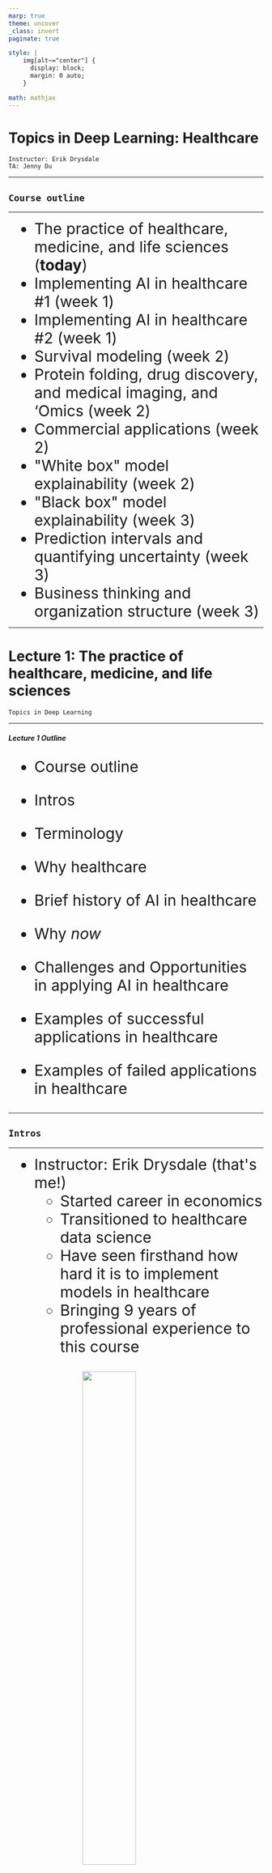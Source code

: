 ```yaml
---
marp: true
theme: uncover
_class: invert
paginate: true

style: |
    img[alt~="center"] {
      display: block;
      margin: 0 auto;
    }

math: mathjax
---
```

<style>
     p {
        text-align: left;
        font-size: 30px
    }
    ul {
        margin: 0;
        font-size: 30px;
    }
    table {
        font-size: 30px;
    }
    ol {
        margin: 0;
        font-size: 30px;
    }
    blockquote {
        border-left: 10px solid #ccc;
        margin: 1.5em 10px;
        padding: 0.5em 30px;
        quotes: "\201C""\201D""\2018""\2019";
    }

    blockquote:before {
        color: #ccc;
        content: none;
        font-size: 4em;
        line-height: 0.1em;
        margin-right: 0.25em;
        vertical-align: -0.4em;
    }

    blockquote:after{
        content: none;
        font-size: 4em
    }

    img {
    width: 50%;
    height: auto;
  }
</style>

# **Topics in Deep Learning: Healthcare**
```console
Instructor: Erik Drysdale
TA: Jenny Du
```

---

<!--_color: white -->
<!--_backgroundColor: #f4a534 -->
## `Course outline`

---

- The practice of healthcare, medicine, and life sciences (**today**)
- Implementing AI in healthcare #1 (week 1)
- Implementing AI in healthcare #2 (week 1)
- Survival modeling (week 2)
- Protein folding, drug discovery, and medical imaging, and ‘Omics (week 2)
- Commercial applications (week 2)
- "White box" model explainability (week 2)
- "Black box" model explainability (week 3)
- Prediction intervals and quantifying uncertainty (week 3)
- Business thinking and organization structure (week 3)

---

# **Lecture 1: The practice of healthcare, medicine, and life sciences**
```console
Topics in Deep Learning
```

---

##### **Lecture 1 Outline**

- Course outline

- Intros

- Terminology

- Why healthcare

- Brief history of AI in healthcare

- Why *now*

- Challenges and Opportunities in applying AI in healthcare

- Examples of successful applications in healthcare

- Examples of failed applications in healthcare


---

<!--_color: white -->
<!--_backgroundColor: #f4a534 -->
## `Intros`

---

- Instructor: Erik Drysdale (that's me!)
  - Started career in economics
  - Transitioned to healthcare data science
  - Have seen firsthand how hard it is to implement models in healthcare
  - Bringing 9 years of professional experience to this course

<br>
<figure>
  <img src="images/institutions.png" width="100%" style="display: block; margin-left: auto; margin-right: auto;">
  <figcaption style="text-align: center; font-size: 20px;">Institutions where I've worked</figcaption>
</figure>

---

- TA: Jenny Du
  - Master of Science in Applied Computing Program at UofT (current)
  - BA in CS and Bioinformatics
  - Research focus: Applications of ML & DS to health and biology

<figure>
  <img src="images/jenny.png" style="width: 250px; display: block; margin-left: auto; margin-right: auto;">
  <figcaption style="text-align: center; font-size: 20px;">Jenny with trusty coffee</figcaption>
</figure>

---

- Yourselves!
  - Name and background
  - What are you doing currently (work/school)
  - In your last interaction with the healthcare system, do you think AI/ML was involved?
- This course will be very interactive
  - Any concerns?


---

<!--_color: white -->
<!--_backgroundColor: #f4a534 -->
## `Terminology`

---

##### **Terms**

- **Artificial Intelligence (AI)** → any technique that enables computers to mimic human behaviour

- **Machine Learning (ML)** → a form of AI  which involves computational techniques that learn from examples rather than explicitly being programmed.
  - *Example:* programming a computer to detect cancer from a brain scan.

- **Deep learning (DL)** → ML based on neural networks

 ---

![AI_ML_DL][terms]
---

---

##### **Types of ML**

- **Supervised learning** → Use labeled data to train the ML model (task-driven)
- **Unsupervised learning** → Uncover insights about the data and validate with domain experts (data-driven)

![ML][Machine_learning]
---

---

<!--_color: white -->
<!--_backgroundColor: #f4a534 -->
## `Why Healthcare?`

---

##### **Potential applications of AI in healthcare**

Several aspects of the health care involve prediction, including diagnosis, treatment, administration, and operations. Potential application for AI:

- **Improved diagnosis and treatment** → early detection more accurately
- **Personalized medicine** → tailored treatment to individual patients, based on specific medical profiles
- **Increase efficiciency** → automate routine tasks, free up health care professionals to focus on more complex tasks

<!-- Question: Can anything think of an application of personalized medicine IRL? -->

---

##### **Some specific domain applications$^{1}$**

1. **Clinical operations** → enhance the efficiency and effectiveness of clinical processes within healthcare organizations (this includes things like workflow, freeing up staff time and improving resource utilization)
    - *Examples:* Optimization in areas like emergency departments and operating rooms, capacity management, and supply chain.

2. **Clinical analytics** → analysis of clinical data to support decision-making and improve patient care.
    - *Examples:* Providing clinical decision support (CDSS), treatment recommendations and care pathway designs

<!-- Question: How could making a "prediction" help "optimize" an ED? -->

---

##### **Some specific domain applications$^{1}$**

3. **Quality & Safety** → ensure the highest quality of care and patient safety.
    - *Examples:* Prediction of adverse events, deterioration of patients condition and readmissions

4. **Corporate Functions** → improving efficiency and steamlining administrative processes within healthcare.
    - *Examples:* automating various administrative tasks

<!-- Question: Besides preventing death or injury, why would predicting patient detioriation be helpful? -->

---
##### **Current healthcare costs$^{1,2}$**

- Healthcare costs globally are on the rise & clinical expertice is $$$.
- In the United States adoption of AI could save their healthcare system ~**$200 to $360 billion** (cost 2023: $4.7 trillion, 18% GDP).
  - Administration, medical knowledge, clinical operations, diagnostics
  - Three "big players": hospitals, payers, physicians/nurses

![HC][Health care]

---

<figure>
  <img src="images/mckinsey_study.png" width="800" style="display: block; margin-left: auto; margin-right: auto;">
  <figcaption style="text-align: center; font-size: 20px; ">Source: The Potential Impact of Artificial Intelligence on Healthcare Spending.</figcaption>
</figure>


---

##### **General Recipe**

1. *Identify a challenge* where the application of AI can decrease process costs or enhance the efficiency and accuracy of tasks performed by clinicians.

2. *Develop an AI* choosing appropriate algorithms or models, and training it on relevant data.

3. *Employ the developed AI* to automate or enhance the specified task or process.


---

<!--_color: white -->
<!--_backgroundColor: green -->
## `Breakout #1`
#### Why would implementing AI/ML in healthcare be harder than in other fields?


---
<!--_color: white -->
<!--_backgroundColor: #f4a534 -->
## `Brief history of AI in healthcare`

---

##### **1970s**

- One of the earliest examples: **MYCIN system** developed at Stanford.$^{3}$
- **Goal:** Assist physicians in the diagnosis and therapy selection for patients with bacterial infections based on symptoms and test results.

- **Performance of MYCIN**
  - *Algorithm Success:* Proposed a good therapy in 69% of cases.
  - *Comparison:* Comparable or better than the best infectious disease experts at the time.

<!-- Question: Was the MYCIN system ever used in clinical practice? (p.s. check out the videos of Dr Shortliffe demo'ing this system)-->

---

##### **1980s**

- **INTERNIST-1** developed at University of Pennsylvania.$^{4}$
- **Goal:** Automated diagnosis for general internal medicine.
- Utilized a probabilistic model to diagnose a patient's health based on thousands of symptom variables.

![INT][INT]

<!-- Question: Was the INTERNIST system ever used in clinical practice? -->


---

##### **1990s**

- **Neural networks** gained popularity in clinical medicine **research**.$^{5}$
  - These networks were simpler than contemporary deep neural networks.
  - Utilized only a few features to make predictions.
  - Predictions were based on data collected through chart review.

- **Paving the Way for Modern Healthcare**
  - Despite their simplicity, and lack of adoption, these early applications paved the way for the hope that AI would one day be integrated into modern healthcare.

---
<!--_color: white -->
<!--_backgroundColor: #f4a534 -->
## `Why now`

---

##### **Evolution of AI in Medicine**

- Traditional AI in medicine was not data-driven → mainly focused on leveraging domain knowledge.
- Adoption of *Electronic Medical Records* (EMRs) in the early 2010's increased dramatically, fueled by digital health funding.$^{6}$
- Diversity of digital health →  lab tests, vital signs, proteomics, imaging, social media etc...
  
![EMR][EMR]
---

---

##### **Significance of *Big Data***

- The abundance of data presents a significant opportunity for ML applications in healthcare.
- Enables more comprehensive and data-driven approaches in diagnosis, treatment, and research.
- Some examples of high-performance AI in medicine (Aidoc, iCAD, IDx etc.)$^{7}$

---

![HP][HP]
---

---

##### **Adoption of AI in healthcare**

- **Hype and Potential:**
  - Significant hype and recognized potential for AI in healthcare, despite fairly little adoption.

- **Lagging Behind Other Industries:**
  - AI adoption in healthcare lags behind its adoption in other industries (e.g., finance, information, technical services).$^{8}$
  - Various factors contribute to the slower pace, including:
    - Regulatory barriers
    - Challenges in data collection
    - Algorithmic limitations
    - Misalignment of incentives

---

<!--_color: white -->
<!--_backgroundColor: #f4a534 -->
## `Challenges and Opportunities in applying AI in healthcare`

---

##### **Some Considerations When Applying AI to Healthcare**

 **Available data is often limited**

- Challenges with missing data, limited longitudinal data, heterogeneous samples, and small sample sizes, especially for rare diseases.

 **Opportunity**

- Innovation in handling sparse data, addressing challenges in data imputation and statistical methods.

---

##### **Some Considerations When Applying AI to Healthcare**

 **Poor data quality**

- AI algorithm performance depends on the quality of available data.
- Challenges lie in heterogeneous sampling, diverse data types, and varying time scales.
- Sparse data with unmeasured and unreported values, lack of follow-up.

**Opportunity**

- Development of algorithms capable of making robust and generalizable predictions even when data is missing.

---

##### **Some Considerations When Applying AI to Healthcare**

**Scarse Labelled data**

- Limited labeled data in healthcare due to challenges in obtaining consensus among clinicians, and clinican time is expensive!
  
**Opportunity**

- Leveraging unsupervised or semi-supervised learning for discovery, including identifying disease subtypes and predicting disease progression.

---

##### **Some Considerations When Applying AI to Healthcare**

**Human centric decisions**

- In healthcare, there is often decision-making in critical scenarios, including life and death situations.
- Ethical responsibility of AI developers and healthcare professionals to prioritize patient well-being.

**Opportunity**

- Develop fair and accountable algorithms for risk stratification and prioritizing resources based on predictions.

---

##### **Some Considerations When Applying AI to Healthcare**

**Regulatory and Privacy Barriers:**

- Regulatory barriers make it challenging to collect and pool healthcare data.
- Sensitivity of healthcare data poses difficulties in de-identifying information.

**Opportunity**

- Innovations in privacy-preserving technologies to navigate regulatory challenges, fostering data de-identification and secure data sharing.

---

<!--_color: white -->
<!--_backgroundColor: green -->
## `Breakout #2`
#### What are other challenges you think might limit the adoption of AI/ML tools in healthcare? What would it take to solve them?

---
  
<!--_color: white -->
<!--_backgroundColor: #f4a534 -->
## `Examples successful applications in healthcare`

---

##### **Using ML to model heart rate response to exercise $^{9}$**
<!-- .side-by-side -->

![HR]![SW]
---

---

##### **Using ML to guide decisions for cancer therapy $^{10}$**

![OC]
---

---

##### **And many more!**

- Embryo selection for IVF
- Genome interpretation for sick newborns
- Paramedic diagnosis of heart attack, stroke
- Assist readings of imaging scans
- Classification of cancer, identify mutations
- etc.
  
> Examples adapted from Topol, E. J. (2019) $^{11}$

---
<!--_color: white -->
<!--_backgroundColor: #f4a534 -->
## `Examples of failed applications in healthcare`

---

#### **Watson**

- **Watson Health** was developed by IBM (International Business Machines Corporation). $^{12}$
- It aimed to provide insights to oncologists about cancer treatment, assist pharmaceutical companies in drug development, and match patients with clinical trials, showcasing the potential of AI in healthcare.

- Despite significant investment and high expectations, Watson Health faced challenges in meeting its goals; company ultimately sold parts to a private equity firm.

---

#### **Epic Sepsis Model**

- **Epic Sepsis Model Issues → Lack of reproducibility:**
  - Peer-reviewed data questioned the effectiveness of Epic's sepsis prediction algorithm.$^{13}$
  - University of Michigan Medical School study with over 27,000 patients found its performance "substantially worse" than reported.

- **Study Concerns:**
  - Lack of external validation for proprietary models and a call for transparency and validation before widespread clinical use.

---

<!--_color: white -->
<!--_backgroundColor: green -->
## `Breakout #3`
#### How would AI be used for "*Embryo selection for IVF*" and what problems (ethical, practical, etc) would this present?


---




##### **References**

(1) Sahni, N., Stein, G., Zemmel, R., & Cutler, D. M. (2023, October). The Potential Impact of Artificial Intelligence on Healthcare Spending (Working Paper No. 30857). National Bureau of Economic Research. Retrieved from (<http://www.nber.org/papers/w30857>)

(2) Evidence Network. (n.d.). Healthcare Funding Policy in Canada. Retrieved from (<https://www.ephpp.ca/healthcare-funding-policy-in-canada/>)

(3) van Melle, W. (1978). MYCIN: A knowledge-based consultation program for infectious disease diagnosis. Journal of the American Medical Informatics Association, 25(3), 276-281

---
(4) Miller, R. A., McNeil, M. A., Challinor, S. M., Masarie, F. E. Jr., & Myers, J. D. (1986). The INTERNIST-1/QUICK MEDICAL REFERENCE Project—Status Report. West Journal of Medicine, 145(6), 816–822.

(5) Penny, W., & Frost, D. (1992). Neural Networks in Clinical Medicine. Journal of Medical Systems, 16(4), 309-321.

(6) The Analysis Group, Inc. (2014). Big Data in Health Care. The National Law Review. Retrieved from <https://www.natlawreview.com/article/big-data-health-care>

(7) Topol, E. (2019). High-performance medicine: the convergence of human and artificial intelligence. Nature Medicine, 25(1), 44–56

---
(8) Goldfarb, A., & Teodoridis, F. (2022, March 9). Why is AI adoption in health care lagging? Research. Retrieved from <https://www.brookings.edu/articles/why-is-ai-adoption-in-health-care-lagging/>

(9) Nazaret, A., Tonekaboni, S., Darnell, G., Ren, S. Y., Sapiro, G., & Miller, A. C. (2023). Modeling personalized heart rate response to exercise and environmental factors with wearables data. npj Digital Medicine, 6, 207.

(10) Bhalla, S., & Laganà, A. (2022). Artificial Intelligence for Precision Oncology. Advances in Experimental Medicine and Biology, 1361, 249-268.

(11) Topol, E. J. (2019). High-performance medicine: the convergence of human and artificial intelligence. Nature Medicine, 25, 44–56.

---

(12) O’Leary, L. (2022, January 31). How IBM’s Watson Went From the Future of Health Care to Sold Off for Parts. Retrieved from (<https://slate.com/technology/2022/01/ibm-watson-health-failure-artificial-intelligence.html>)

(13) Muoio, D. (2021, June 22). Epic's widely used sepsis prediction model falls short among Michigan Medicine patients. Retrieved from (<https://www.fiercehealthcare.com/tech/epic-s-widely-used-sepsis-prediction-model-falls-short-among-michigan-medicine-patients>)

[Health care]: images/Health_care.png
[Machine_learning]: images/Sup_UnSup_ML.jpg
[terms]: images/AI_ML_DL.png
[INT]: images/INTERNIST-1.png
[EMR]: images/EMR.png
[HP]: images/AI_High_Perf.png
[HR]: images/Heartrate.png
[SW]: images/Smartwatch_HR.png
[OC]: images/oncology.jpg
